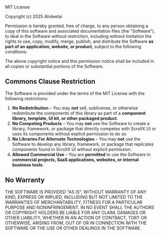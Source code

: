 MIT License

Copyright (c) 2025 Ahdeetai

Permission is hereby granted, free of charge, to any person obtaining a copy
of this software and associated documentation files (the "Software"), to deal
in the Software without restriction, including without limitation the rights
to use, copy, modify, merge, publish, and distribute the Software **as part of an application, website, or product**, subject to the following conditions:

The above copyright notice and this permission notice shall be included in all
copies or substantial portions of the Software.

## Commons Clause Restriction

The Software is provided under the terms of the MIT License with the following restrictions:

1. **No Redistribution** – You may **not** sell, sublicense, or otherwise redistribute the components of this library as part of a **component library, template, UI kit, or other packaged product**.
2. **No Competing Products** – You may **not** use the Software to create a library, framework, or package that directly competes with ScrollX UI or uses its components without explicit permission to do so.
3. **No Libraries For Alternate Technologies** – You may **not** use the Software to develop any library, framework, or package that replicates components found in ScrollX UI without explicit permission.
4. **Allowed Commercial Use** – You are **permitted** to use the Software in **commercial projects, SaaS applications, websites, or internal business tools**.

## No Warranty

THE SOFTWARE IS PROVIDED "AS IS", WITHOUT WARRANTY OF ANY KIND, EXPRESS OR
IMPLIED, INCLUDING BUT NOT LIMITED TO THE WARRANTIES OF MERCHANTABILITY,
FITNESS FOR A PARTICULAR PURPOSE AND NONINFRINGEMENT. IN NO EVENT SHALL THE
AUTHORS OR COPYRIGHT HOLDERS BE LIABLE FOR ANY CLAIM, DAMAGES OR OTHER
LIABILITY, WHETHER IN AN ACTION OF CONTRACT, TORT OR OTHERWISE, ARISING FROM,
OUT OF OR IN CONNECTION WITH THE SOFTWARE OR THE USE OR OTHER DEALINGS IN THE
SOFTWARE.
